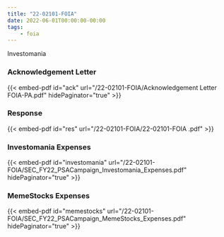 ```yaml
---
title: "22-02101-FOIA"
date: 2022-06-01T00:00:00-00:00
tags:
    - foia
---
```


Investomania

### Acknowledgement Letter

{{< embed-pdf id="ack" url="/22-02101-FOIA/Acknowledgement Letter FOIA-PA.pdf" hidePaginator="true" >}}

### Response

{{< embed-pdf id="res" url="/22-02101-FOIA/22-02101-FOIA .pdf" >}}

### Investomania Expenses

{{< embed-pdf id="investomania" url="/22-02101-FOIA/SEC_FY22_PSACampaign_Investomania_Expenses.pdf" hidePaginator="true" >}}

### MemeStocks Expenses

{{< embed-pdf id="memestocks" url="/22-02101-FOIA/SEC_FY22_PSACampaign_MemeStocks_Expenses.pdf" hidePaginator="true" >}}
